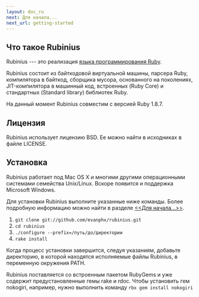 ```yaml
---
layout: doc_ru
next: Для начала...
next_url: getting-started
---
```


## Что такое Rubinius

Rubinius --- это реализация [языка программирования Ruby](http://ruby-lang.org).

Rubinius состоит из байткодовой виртуальной машины, парсера Ruby, компилятора
в байткод, сборщика мусора, основанного на поколениях, JIT-компилятора в
машинный код, встроенных (Ruby Core) и стандартных (Standard library) библиотек Ruby.

На данный момент Rubinius совместим с версией Ruby 1.8.7.


## Лицензия

Rubinius использует лицензию BSD. Ее можно найти в исходниках в файле LICENSE.


## Установка

Rubinius работает под Mac OS X и многими другими операционными
системами семейства Unix/Linux. Вскоре появится и поддержка Microsoft Windows.

Для установки Rubinius выполните указанные ниже команды. Более подробную
информацию можно найти в разделе [<<Для начала...>>](/doc/ru/getting-started/).

1. `git clone git://github.com/evanphx/rubinius.git`
1. `cd rubinius`
1. `./configure --prefix=/путь/до/директории`
1. `rake install`

Когда процесс установки завершится, следуя указаниям, добавьте директорию, в
которой находятся исполняемые файлы Rubinius, в переменную окружения PATH.

Rubinius поставляется со встроенным пакетом RubyGems и уже содержит предустановленные
гемы rake и rdoc. Чтобы установить гем nokogiri, например, нужно выполнить
команду `rbx gem install nokogiri`
